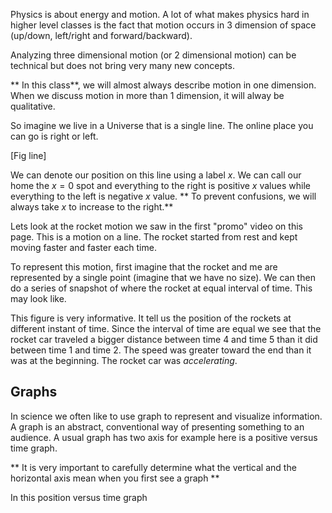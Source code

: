 Physics is about energy and motion. A lot of what makes physics hard in higher level classes is the fact that motion occurs in 3 dimension of space (up/down, left/right and forward/backward). 

Analyzing three dimensional motion (or 2 dimensional motion) can be technical but does not bring very many new concepts. 

** In this class**, we will almost always describe motion in one dimension. When we discuss motion in more than 1 dimension, it will alway be qualitative. 

So imagine we live in a Universe that is a single line. The online place you can go is right or left. 

[Fig line]

We can denote our position on this line using a label $x$. We can call our home the $x=0$ spot and everything to the right is positive $x$ values while everything to the left is negative $x$ value. ** To prevent confusions, we will always take $x$ to increase to the right.**

Lets look at the rocket motion we saw in the first "promo" video on this page. This is a motion on a line. The rocket started from rest and kept moving faster and faster each time. 

To represent this motion, first imagine that the rocket and me are represented by a single point (imagine that we have no size). We can then do a series of snapshot of where the rocket at equal interval of time. This may look like. 

This figure is very informative. It tell us the position of the rockets at different instant of time. Since the interval of time are equal we see that the rocket car traveled a bigger distance between time 4 and time 5 than it did between time 1 and time 2. The speed was greater toward the end than it was at the beginning. The rocket car was _accelerating_. 

## Graphs 
In science we often like to use graph to represent and visualize information. A graph is an abstract, conventional way of presenting something to an audience. A usual graph has two axis for example here is a positive versus time graph. 

** It is very important to carefully determine what the vertical and the horizontal axis mean when you first see a graph **

In this position versus time graph
